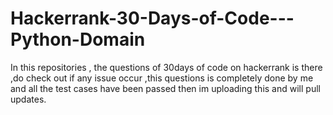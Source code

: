 # Hackerrank-30-Days-of-Code---Python-Domain
In this repositories , the questions of 30days of code on hackerrank is there ,do check out if any issue occur ,this questions is completely done by me and all the test cases have been passed then im uploading this and will pull updates.
